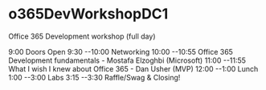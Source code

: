# o365DevWorkshopDC1


Office 365 Development workshop (full day)

9:00          Doors Open
9:30  --10:00	Networking
10:00 --10:55	Office 365 Development fundamentals -  Mostafa Elzoghbi (Microsoft)
11:00 --11:55 What I wish I knew about Office 365 - Dan Usher (MVP)
12:00 --1:00	Lunch
1:00  --3:00	Labs
3:15  --3:30 	Raffle/Swag & Closing!
